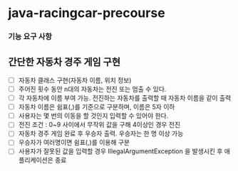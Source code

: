 # java-racingcar-precourse

### 기능 요구 사항
## 간단한 자동차 경주 게임 구현

-[ ] 자동차 클래스 구현(자동차 이름, 위치 정보)
-[ ] 주어진 횟수 동안 n대의 자동차는 전진 또는 멈출 수 있다.
-[ ] 각 자동차에 이름 부여 가능. 전진하는 자동차를 출력할 때 자동차 이름을 같이 출력
-[ ] 자동차 이름은 쉼표(,)를 기준으로 구분하며, 이름은 5자 이하
-[ ] 사용자는 몇 번의 이동을 할 것인지 입력할 수 있어야 한다.
-[ ] 전진 조건 : 0~9 사이에서 무작위 값을 구해 4이상인 경우 전진
-[ ] 자동차 경주 게임 완료 후 우승자 출력. 우승자는 한 명 이상 가능
-[ ] 우승자가 여러명이면 쉼표(,)를 이용해 구분
-[ ] 사용자가 잘못된 값을 입력할 경우 IllegalArgumentException 을 발생시킨 후 애플리케이션은 종료
